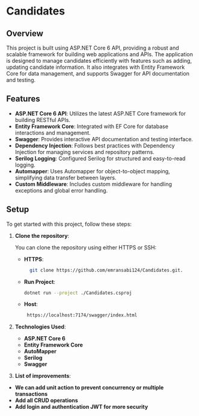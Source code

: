# Candidates 

## Overview

This project is built using ASP.NET Core 6 API, providing a robust and scalable framework for building web applications and APIs. The application is designed to manage candidates efficiently with features such as adding, updating candidate information. It also integrates with Entity Framework Core for data management, and supports Swagger for API documentation and testing.

## Features

- **ASP.NET Core 6 API**: Utilizes the latest ASP.NET Core framework for building RESTful APIs.
- **Entity Framework Core**: Integrated with EF Core for database interactions and management.
- **Swagger**: Provides interactive API documentation and testing interface.
- **Dependency Injection**: Follows best practices with Dependency Injection for managing services and repository patterns.
- **Serilog Logging**: Configured Serilog for structured and easy-to-read logging.
- **Automapper**: Uses Automapper for object-to-object mapping, simplifying data transfer between layers.
- **Custom Middleware**: Includes custom middleware for handling exceptions and global error handling.

## Setup

To get started with this project, follow these steps:
1. **Clone the repository**:

   You can clone the repository using either HTTPS or SSH:

   - **HTTPS**:
     ```bash
       git clone https://github.com/emransabi124/Candidates.git.
     ```

   - **Run Project**:
     ```bash
     dotnet run --project ./Candidates.csproj
     ```

   - **Host**:
     ```bash
      https://localhost:7174/swagger/index.html
     ```
 
 
2. **Technologies Used**:
   - **ASP.NET Core 6**
   - **Entity Framework Core**
    - **AutoMapper**
    - **Serilog**
    - **Swagger**


3. **List of improvements**:
- **We can add unit action to prevent concurrency or multiple transactions**
- **Add all CRUD operations**
- **Add login and authentication JWT for more security**
